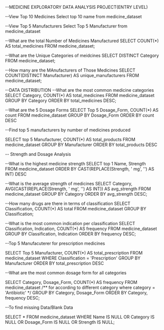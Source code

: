 
--MEDICINE EXPLORATORY DATA ANALYSIS PROJECT(ENTRY LEVEL)

--View Top 10 Medicines 
Select top 10 name
from medicine_dataset

--View Top 5 Manufacturers
Select Top 5 Manufacturer
from medicine_dataset

--What are the total Number of Medicines Manufactured
SELECT COUNT(*) AS total_medicines FROM medicine_dataset;

--What are the Unique Categories of meidcines
SELECT DISTINCT Category FROM medicine_dataset;

--How many are the MAnufacturers of Those Medicines
SELECT COUNT(DISTINCT Manufacturer) AS unique_manufacturers FROM medicine_dataset;

--DATA DISTRIBUTION
--What are the most common medicine categories
SELECT Category, COUNT(*) AS total_medicines
FROM medicine_dataset
GROUP BY Category
ORDER BY total_medicines DESC;

--What are the 5 Dosage Forms
SELECT Top 5 Dosage_Form, COUNT(*) AS count
FROM medicine_dataset
GROUP BY Dosage_Form
ORDER BY count DESC

--Find top 5 manufacturers by number of medicines produced

SELECT top 5 Manufacturer, COUNT(*) AS total_products
FROM medicine_dataset
GROUP BY Manufacturer
ORDER BY total_products DESC

-- Strength and Dosage Analysis

--What is the highest medicine strength
SELECT top 1 Name, Strength
FROM medicine_dataset
ORDER BY CAST(REPLACE(Strength, ' mg', '') AS INT) DESC

--What is the average strength of medicines
SELECT Category, AVG(CAST(REPLACE(Strength, ' mg', '') AS INT)) AS avg_strength
FROM medicine_dataset
GROUP BY Category
ORDER BY avg_strength DESC;

--How many drugs are there in terms of classification
SELECT Classification, COUNT(*) AS total
FROM medicine_dataset
GROUP BY Classification;

--What is the most common indication per classification
SELECT Classification, Indication, COUNT(*) AS frequency
FROM medicine_dataset
GROUP BY Classification, Indication
ORDER BY frequency DESC;

--Top 5 Manufacuterer for prescription medicines

SELECT Top 5 Manufacturer, COUNT(*) AS total_prescription
FROM medicine_dataset
WHERE Classification = 'Prescription'
GROUP BY Manufacturer
ORDER BY total_prescription DESC

--What are the most common dosage form for all categories

SELECT Category, Dosage_Form, COUNT(*) AS frequency
FROM medicine_dataset
/** for according to different category
where category = 'Antibiotic'
*/
GROUP BY Category, Dosage_Form
ORDER BY Category, frequency DESC;

--To find missing Data/Blank Data

SELECT *
FROM medicine_dataset
WHERE Name IS NULL 
   OR Category IS NULL
   OR Dosage_Form IS NULL
   OR Strength IS NULL;











